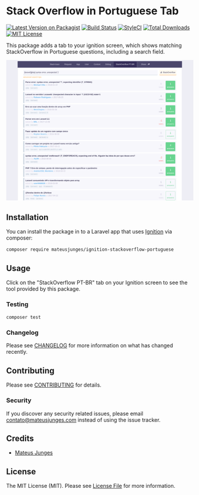 

# Stack Overflow in Portuguese Tab

[![Latest Version on Packagist](https://img.shields.io/packagist/v/mateusjunges/ignition-stackoverflow-portuguese.svg?style=flat-square)](https://packagist.org/packages/mateusjunges/ignition-stackoverflow-portuguese)
[![Build Status](https://img.shields.io/travis/mateusjunges/ignition-stackoverflow-portuguese/master.svg?style=flat-square)](https://travis-ci.org/mateusjunges/ignition-stackoverflow-portuguese)
[![StyleCI](https://github.styleci.io/repos/207148235/shield)](https://github.styleci.io/repos/207148235)
[![Total Downloads](https://img.shields.io/packagist/dt/mateusjunges/ignition-stackoverflow-portuguese.svg?style=flat-square)](https://packagist.org/packages/mateusjunges/ignition-stackoverflow-portuguese)
[![MIT License](https://img.shields.io/github/license/mateusjunges/ignition-stackoverflow-portuguese.svg?label=License&color=blue&style=flat-square&cacheSeconds=600)](https://github.com/mateusjunges/ignition-stackoverflow-portuguese/blob/master/LICENSE)


This package adds a tab to your ignition screen, which shows matching StackOverflow in Portuguese questions, including a search field.

![StackOverflow PT-BR Tab](stackoverflow-pt-br-tab.png)

## Installation

You can install the package in to a Laravel app that uses [Ignition](https://flareapp.io) via composer:

```bash
composer require mateusjunges/ignition-stackoverflow-portuguese
```

## Usage

Click on the "StackOverflow PT-BR" tab on your Ignition screen to see the tool provided by this package.

### Testing

``` bash
composer test
```

### Changelog

Please see [CHANGELOG](CHANGELOG.md) for more information on what has changed recently.

## Contributing

Please see [CONTRIBUTING](CONTRIBUTING.md) for details.

### Security

If you discover any security related issues, please email contato@mateusjunges.com instead of using the issue tracker.

## Credits

- [Mateus Junges](https://github.com/mateusjunges)

## License

The MIT License (MIT). Please see [License File](LICENSE.md) for more information.
